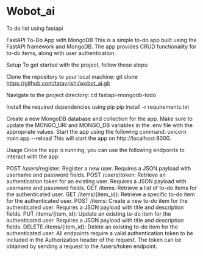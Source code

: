 # Wobot_ai
To do list using fastapi

FastAPI To-Do App with MongoDB This is a simple to-do app built using the FastAPI framework and MongoDB. The app provides CRUD functionality for to-do items, along with user authentication.

Setup To get started with the project, follow these steps:

Clone the repository to your local machine: git clone https://github.com/tatavrishi/wobot_ai.git

Navigate to the project directory: cd fastapi-mongodb-todo

Install the required dependencies using pip pip install -r requirements.txt

Create a new MongoDB database and collection for the app. Make sure to update the MONGO_URI and MONGO_DB variables in the .env file with the appropriate values. Start the app using the following command: uvicorn main:app --reload This will start the app on http://localhost:8000.

Usage Once the app is running, you can use the following endpoints to interact with the app:

POST /users/register: Register a new user. Requires a JSON payload with username and password fields. POST /users/token: Retrieve an authentication token for an existing user. Requires a JSON payload with username and password fields. GET /items: Retrieve a list of to-do items for the authenticated user. GET /items/{item_id}: Retrieve a specific to-do item for the authenticated user. POST /items: Create a new to-do item for the authenticated user. Requires a JSON payload with title and description fields. PUT /items/{item_id}: Update an existing to-do item for the authenticated user. Requires a JSON payload with title and description fields. DELETE /items/{item_id}: Delete an existing to-do item for the authenticated user. All endpoints require a valid authentication token to be included in the Authorization header of the request. The token can be obtained by sending a request to the /users/token endpoint.
